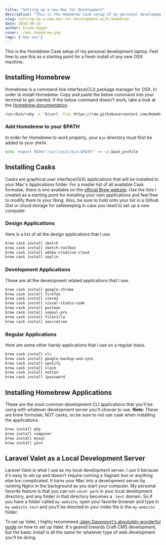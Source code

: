 ```yaml
---
title: "Setting up a new Mac for Development"
description: "This is the Homebrew Cask setup of my personal development laptop. Feel free to use this as a starting point for a fresh install of any new OSX machine."
slug: setting-up-a-new-mac-for-development-with-homebrew
date: 2016-09-14
author: bryan-dugan
cover: ./mac-homebrew.png
tags: ['mac osx']
---
```


This is the Homebrew Cask setup of my personal development laptop. Feel free to use this as a starting point for a fresh install of any new OSX machine.

## Installing Homebrew

Homebrew is a command-line interface(CLI) package manager for OSX. In order to install Homebrew. Copy and paste the below command into your terminal to get started. If the below command doesn't work, take a look at the [Homebrew documentation](https://brew.sh).

```bash
/usr/bin/ruby -e "$(curl -fsSL https://raw.githubusercontent.com/Homebrew/install/master/install)"
```

### Add Homebrew to your $PATH

In order for Homebrew to work properly, your `bin` directory must first be added to your `$PATH`.

```bash
echo 'export PATH="/usr/local/bin:$PATH"' >> ~/.bash_profile
```

## Installing Casks

Casks are graphical user interface(GUI) applications that will be installed to your Mac's Applications folder. For a master list of all available Cask formulae, there is one available on the [official Brew website](https://formulae.brew.sh/cask/). Use the lists I created as a starting point for installing your own applications and feel free to modify them to your liking. Also, be sure to hold onto your list in a Github Gist or cloud storage for safekeeping in case you need to set up a new computer.

### Design Applications

Here is a list of all the design applications that I use.

```bash
brew cask install sketch
brew cask install sketch-toolbox
brew cask install adobe-creative-cloud
brew cask install zeplin
```

### Development Applications

These are all the development related applications that I use.

```bash
brew cask install google-chrome
brew cask install firefox
brew cask install iterm2
brew cask install visual-studio-code
brew cask install postman
brew cask install sequel-pro
brew cask install filezilla
brew cask install sourcetree
```

### Regular Applications

Here are some other handy applications that I use on a regular basis.

```bash
brew cask install vlc
brew cask install google-backup-and-sync
brew cask install spotify
brew cask install slack
brew cask install notion
brew cask install 1password
```

## Installing Homebrew Applications

These are the most common development CLI applications that you'll be using with whatever development server you'll choose to use. **Note:** These are brew formulae, NOT casks, so be sure to not use cask when installing the applications.

```bash
brew install php
brew install composer
brew install mysql
brew install yarn
```

## Laravel Valet as a Local Development Server

Laravel Valet is what I use as my local development server. I use it because it's easy to set up and doesn't require running a Vagrant box or anything else too complicated. It turns your Mac into a development server by running Nginx in the background as you start your computer. My personal favorite feature is that you can run `valet park` in your local development directory, and any folder in that directory becomes a `.test` domain. So if you have a folder called `my-website`, open your favorite browser and type in `my-website.test` and you'll be directed to your index file in the `my-website` folder.

To set up Valet, I highly recommend [Jalen Davenport's absolutely wonderful guide](https://medium.com/@jalendport/running-craft-cms-3-on-laravel-valet-6df61e5193fd) on how to set up Valet. It's geared towards Craft CMS development, but the basic install is all the same for whatever type of web development you'll be doing.
